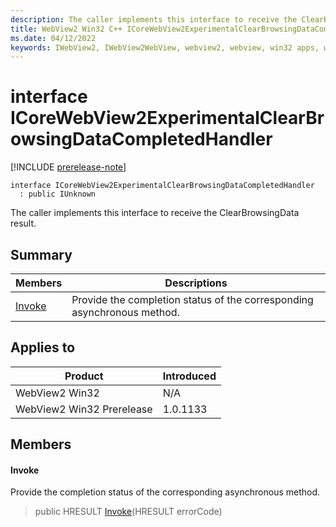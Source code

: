 ```yaml
---
description: The caller implements this interface to receive the ClearBrowsingData result.
title: WebView2 Win32 C++ ICoreWebView2ExperimentalClearBrowsingDataCompletedHandler
ms.date: 04/12/2022
keywords: IWebView2, IWebView2WebView, webview2, webview, win32 apps, win32, edge, ICoreWebView2, ICoreWebView2Controller, browser control, edge html, ICoreWebView2ExperimentalClearBrowsingDataCompletedHandler
---
```


# interface ICoreWebView2ExperimentalClearBrowsingDataCompletedHandler

[!INCLUDE [prerelease-note](../includes/prerelease-note.md)]

```
interface ICoreWebView2ExperimentalClearBrowsingDataCompletedHandler
  : public IUnknown
```

The caller implements this interface to receive the ClearBrowsingData result.

## Summary

 Members                        | Descriptions
--------------------------------|---------------------------------------------
[Invoke](#invoke) | Provide the completion status of the corresponding asynchronous method.

## Applies to

Product                         | Introduced
--------------------------------|---------------------------------------------
WebView2 Win32            |    N/A
WebView2 Win32 Prerelease |    1.0.1133

## Members

#### Invoke

Provide the completion status of the corresponding asynchronous method.

> public HRESULT [Invoke](#invoke)(HRESULT errorCode)

